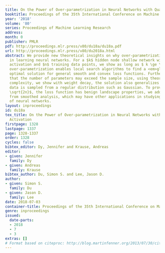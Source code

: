 ```yaml
---
title: On the Power of Over-parametrization in Neural Networks with Quadratic Activation
booktitle: Proceedings of the 35th International Conference on Machine Learning
year: '2018'
volume: '80'
series: Proceedings of Machine Learning Research
address: 
month: 0
publisher: PMLR
pdf: http://proceedings.mlr.press/v80/du18a/du18a.pdf
url: http://proceedings.mlr.press/v80/du2018a.html
abstract: We provide new theoretical insights on why over-parametrization is effective
  in learning neural networks. For a $k$ hidden node shallow network with quadratic
  activation and $n$ training data points, we show as long as $ k \ge \sqrt{2n}$,
  over-parametrization enables local search algorithms to find a <em>globally</em>
  optimal solution for general smooth and convex loss functions. Further, despite
  that the number of parameters may exceed the sample size, using theory of Rademacher
  complexity, we show with weight decay, the solution also generalizes well if the
  data is sampled from a regular distribution such as Gaussian. To prove when $k\ge
  \sqrt{2n}$, the loss function has benign landscape properties, we adopt an idea
  from smoothed analysis, which may have other applications in studying loss surfaces
  of neural networks.
layout: inproceedings
id: du18a
tex_title: On the Power of Over-parametrization in Neural Networks with Quadratic
  Activation
firstpage: 1328
lastpage: 1337
page: 1328-1337
order: 1328
cycles: false
bibtex_editor: Dy, Jennifer and Krause, Andreas
editor:
- given: Jennifer
  family: Dy
- given: Andreas
  family: Krause
bibtex_author: Du, Simon S. and Lee, Jason D.
author:
- given: Simon S.
  family: Du
- given: Jason D.
  family: Lee
date: 2018-07-03
container-title: Proceedings of the 35th International Conference on Machine Learning
genre: inproceedings
issued:
  date-parts:
  - 2018
  - 7
  - 3
extras: []
# Format based on citeproc: http://blog.martinfenner.org/2013/07/30/citeproc-yaml-for-bibliographies/
---
```

